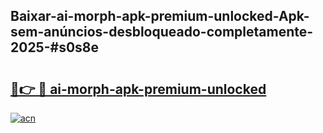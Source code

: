 ## Baixar-ai-morph-apk-premium-unlocked-Apk-sem-anúncios-desbloqueado-completamente-2025-#s0s8e

# <h2><a href="https://ainizakaria.my?title=ai-morph-apk-premium-unlocked&ref=20M">🔗👉 🔴 ai-morph-apk-premium-unlocked</a></h2>

[![acn](https://github.com/user-attachments/assets/0f9c940e-d8b0-45ae-aac7-cd30a18b3e1c)](https://ainizakaria.my?title=ai-morph-apk-premium-unlocked&ref=20M)

